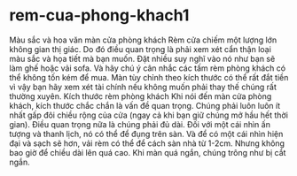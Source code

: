 # rem-cua-phong-khach1
Màu sắc và hoa văn màn cửa phòng khách Rèm cửa chiếm một lượng lớn không gian thị giác. Do đó điều quan trọng là phải xem xét cẩn thận loại màu sắc và họa tiết mà bạn muốn. Đặt nhiều suy nghĩ vào nó như bạn sẽ làm ghế hoặc vải sofa. Và hãy chú ý cân nhắc các tấm rèm phòng khách có thể không tốn kém để mua. Màn tùy chỉnh theo kích thước có thể rất đắt tiền vì vậy bạn hãy xem xét tài chính nếu không muốn phải thay thế chúng rất thường xuyên.  Kích thước rèm phòng khách Khi nói đến màn cửa phòng khách, kích thước chắc chắn là vấn đề quan trọng. Chúng phải luôn luôn ít nhất gấp đôi chiều rộng của cửa (ngay cả khi bạn giữ chúng mở hầu hết thời gian). Điều quan trọng nữa là chúng phải đủ dài. Đối với một cái nhìn ấn tượng và thanh lịch, nó có thể để đụng trên sàn. Và để có một cái nhìn hiện đại và sạch sẽ hơn, vải rèm có thể để cách sàn nhà từ 1-2cm. Nhưng không bao giờ để chiều dài lên quá cao. Khi màn quá ngắn, chúng trông như bị cắt ngắn.
